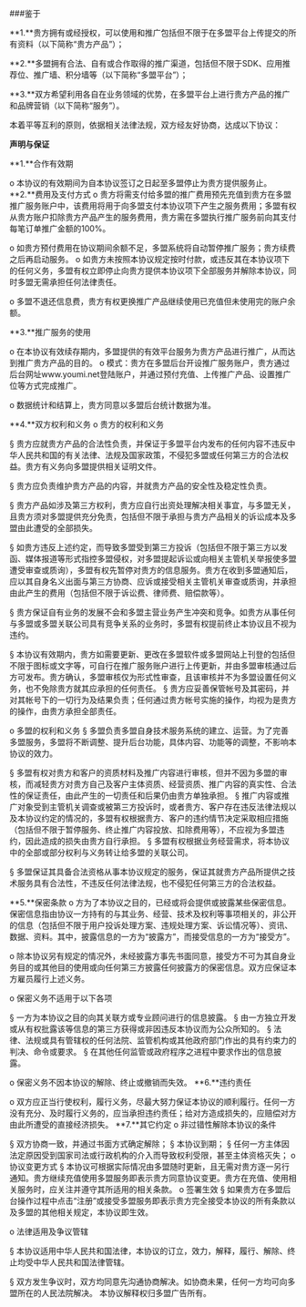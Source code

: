 ###鉴于
**1.**贵方拥有或经授权，可以使用和推广包括但不限于在多盟平台上传提交的所有资料（以下简称“贵方产品”）；

**2.**多盟拥有合法、自有或合作取得的推广渠道，包括但不限于SDK、应用推荐位、推广墙、积分墙等（以下简称“多盟平台”）；

**3.**双方希望利用各自在业务领域的优势，在多盟平台上进行贵方产品的推广和品牌营销（以下简称“服务”）。
本着平等互利的原则，依据相关法律法规，双方经友好协商，达成以下协议：

**声明与保证**
**1.**合作有效期
o   本协议的有效期间为自本协议签订之日起至多盟停止为贵方提供服务止。
**2.**费用及支付方式
o   贵方将需支付给多盟的推广费用预先充值到贵方在多盟推广服务账户中，该费用将用于向多盟支付本协议项下产生之服务费用；多盟有权从贵方账户扣除贵方产品产生的服务费用，贵方需在多盟执行推广服务前向其支付每笔订单推广金额的100%。
o   如贵方预付费用在协议期间余额不足，多盟系统将自动暂停推广服务；贵方续费之后再启动服务。
o   如贵方未按照本协议规定按时付款，或违反其在本协议项下的任何义务，多盟有权立即停止向贵方提供本协议项下全部服务并解除本协议，同时多盟无需承担任何法律责任。
o   多盟不退还信息费，贵方有权更换推广产品继续使用已充值但未使用完的账户余额。

**3.**推广服务的使用

o   在本协议有效续存期内，多盟提供的有效平台服务为贵方产品进行推广，从而达到推广贵方产品的目的。
o   模式：贵方在多盟后台开设推广服务账户，贵方通过后台网址www.youmi.net登陆账户，并通过预付充值、上传推广产品、设置推广位等方式完成推广。
o   数据统计和结算上，贵方同意以多盟后台统计数据为准。
**4.**双方权利和义务
o   贵方的权利和义务
§  贵方应就贵方产品的合法性负责，并保证于多盟平台内发布的任何内容不违反中华人民共和国的有关法律、法规及国家政策，不侵犯多盟或任何第三方的合法权益。贵方有义务向多盟提供相关证明文件。
§  贵方应负责维护贵方产品的内容，并就贵方产品的安全性及稳定性负责。
§  贵方产品如涉及第三方权利，贵方应自行出资处理解决相关事宜，与多盟无关，且贵方须对多盟提供充分免责，包括但不限于承担与贵方产品相关的诉讼成本及多盟由此遭受的全部损失。

§  如贵方违反上述约定，而导致多盟受到第三方投诉（包括但不限于第三方以发函、媒体报道等形式指控多盟侵权，对多盟提起诉讼或向相关主管机关举报使多盟遭受审查或质询），多盟有权先暂停对贵方的信息服务。贵方在收到多盟通知后，应以其自身名义出面与第三方协商、应诉或接受相关主管机关审查或质询，并承担由此产生的费用（包括但不限于诉讼费、律师费、赔偿款等）。
§  贵方保证自有业务的发展不会和多盟主营业务产生冲突和竞争。如贵方从事任何与多盟或多盟关联公司具有竞争关系的业务时，多盟有权提前终止本协议且不视为违约。
§  本协议有效期内，贵方如需要更新、更改在多盟软件或多盟网站上刊登的包括但不限于图标或文字等，可自行在推广服务账户进行上传更新，并由多盟审核通过后方可发布。贵方确认，多盟审核仅为形式性审查，且该审核并不为多盟设置任何义务，也不免除贵方就其应承担的任何责任。§  贵方应妥善保管帐号及其密码，并对其帐号下的一切行为及结果负责；任何通过贵方帐号实施的操作，均视为是贵方的操作，由贵方承担全部责任。
o   多盟的权利和义务
§  多盟负责多盟自身技术服务系统的建立、运营。为了完善多盟服务，多盟将不断调整、提升后台功能，具体内容、功能等的调整，不影响本协议的效力。
§  多盟有权对贵方和客户的资质材料及推广内容进行审核，但并不因为多盟的审核，而减轻贵方对贵方自己及客户主体资质、经营资质、推广内容的真实性、合法性的保证责任，由此产生的一切责任和后果仍由贵方单独承担。
§  推广内容或推广对象受到主管机关调查或被第三方投诉时，或者贵方、客户存在违反法律法规以及本协议约定的情况的，多盟有权根据贵方、客户的违约情节决定采取相应措施（包括但不限于暂停服务、终止推广内容投放、扣除费用等），不应视为多盟违约，因此造成的损失由贵方自行承担。§  多盟有权根据业务经营需求，将本协议中的全部或部分权利与义务转让给多盟的关联公司。
§  多盟保证其具备合法资格从事本协议规定的服务，保证其就贵方产品所提供之技术服务具有合法性，不违反任何法律法规，也不侵犯任何第三方的合法权益。

**5.**保密条款
o   方为了本协议之目的，已经或将会提供或披露某些保密信息。保密信息指由协议一方持有的与其业务、经营、技术及权利等事项相关的，非公开的信息（包括但不限于用户投诉处理方案、违规处理方案、诉讼情况等）、资讯、数据、资料。其中，披露信息的一方为“披露方”，而接受信息的一方为“接受方”。

o   除本协议另有规定的情况外，未经披露方事先书面同意，接受方不可为其自身业务目的或其他目的使用或向任何第三方披露任何披露方的保密信息。双方应保证本方雇员履行上述义务。

o   保密义务不适用于以下各项
§  一方为本协议之目的向其关联方或专业顾问进行的信息披露。
§  由一方独立开发或从有权批露该等信息的第三方获得或非因违反本协议而为公众所知的。
§  法律、法规或具有管辖权的任何法院、监管机构或其他政府部门作出的具有约束力的判决、命令或要求。
§  在其他任何监管或政府程序之进程中要求作出的信息披露。
o   保密义务不因本协议的解除、终止或撤销而失效。
**6.**违约责任
o   双方应正当行使权利，履行义务，尽最大努力保证本协议的顺利履行。任何一方没有充分、及时履行义务的，应当承担违约责任；给对方造成损失的，应赔偿对方由此所遭受的直接经济损失。
**7.**其它约定
o   非过错性解除本协议的条件
§  双方协商一致，并通过书面方式确定解除；
§  本协议到期；
§  任何一方主体因法定原因受到国家司法或行政机构的介入而导致权利受限，甚至主体资格灭失；
o   协议变更方式
§  本协议可根据实际情况由多盟随时更新，且无需对贵方逐一另行通知。贵方继续充值使用多盟服务即表示贵方同意协议变更。贵方在充值、使用相关服务时，应关注并遵守其所适用的相关条款。
o   签署生效
§  如果贵方在多盟后台操作过程中点击“注册”或接受多盟服务即表示贵方完全接受本协议的所有条款以及多盟的其他相关规定，本协议即生效。
o   法律适用及争议管辖
§  本协议适用中华人民共和国法律，本协议的订立，效力，解释，履行、解除、终止均受中华人民共和国法律管辖。
§  双方发生争议时，双方均同意先沟通协商解决。如协商未果，任何一方均可向多盟所在的人民法院解决。本协议解释权归多盟广告所有。

